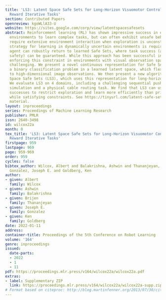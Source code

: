 ```yaml
---
title: 'LS3: Latent Space Safe Sets for Long-Horizon Visuomotor Control of Sparse
  Reward Iterative Tasks'
section: Contributed Papers
openreview: kgoWLlA33-U
website: https://sites.google.com/corp/view/latentspacesafesets
abstract: Reinforcement learning (RL) has shown impressive success in exploring high-dimensional
  environments to learn complex tasks, but can often exhibit unsafe behaviors and
  require extensive environment interaction when exploration is unconstrained. A promising
  strategy for learning in dynamically uncertain environments is requiring that the
  agent can robustly return to learned Safe Sets, where task success (and therefore
  safety) can be guaranteed. While this approach has been successful in low-dimensions,
  enforcing this constraint in environments with visual observation spaces is exceedingly
  challenging. We present a novel continuous representation for Safe Sets framed as
  a binary classification problem in a learned latent space, which flexibly scales
  to high-dimensional image observations. We then present a new algorithm, Latent
  Space Safe Sets (LS3), which uses this representation for long-horizon control.
  We evaluate LS3 on 4 domains, including a challenging sequential pushing task in
  simulation and a physical cable routing task. We find that LS3 can use prior task
  successes to restrict exploration and learn more efficiently than prior algorithms
  while satisfying constraints. See https://tinyurl.com/latent-safe-sets for supplementary
  material.
layout: inproceedings
series: Proceedings of Machine Learning Research
publisher: PMLR
issn: 2640-3498
id: wilcox22a
month: 0
tex_title: 'LS3: Latent Space Safe Sets for Long-Horizon Visuomotor Control of Sparse
  Reward Iterative Tasks'
firstpage: 959
lastpage: 969
page: 959-969
order: 959
cycles: false
bibtex_author: Wilcox, Albert and Balakrishna, Ashwin and Thananjeyan, Brijen and
  Gonzalez, Joseph E. and Goldberg, Ken
author:
- given: Albert
  family: Wilcox
- given: Ashwin
  family: Balakrishna
- given: Brijen
  family: Thananjeyan
- given: Joseph E.
  family: Gonzalez
- given: Ken
  family: Goldberg
date: 2022-01-11
address:
container-title: Proceedings of the 5th Conference on Robot Learning
volume: '164'
genre: inproceedings
issued:
  date-parts:
  - 2022
  - 1
  - 11
pdf: https://proceedings.mlr.press/v164/wilcox22a/wilcox22a.pdf
extras:
- label: Supplementary ZIP
  link: https://proceedings.mlr.press/v164/wilcox22a/wilcox22a-supp.zip
# Format based on citeproc: http://blog.martinfenner.org/2013/07/30/citeproc-yaml-for-bibliographies/
---
```


